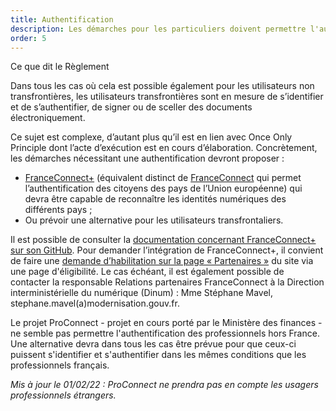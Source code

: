 ```yaml
---
title: Authentification
description: Les démarches pour les particuliers doivent permettre l'authentification des particuliers et des entreprises de l’Union Européenne.
order: 5
---
```


<div class="fr-callout fr-mb-4w"> 
<p class="fr-callout__title">Ce que dit le Règlement</p> 
<p class="fr-callout__text">Dans tous les cas où cela est possible également pour les utilisateurs non transfrontières, les utilisateurs transfrontières sont en mesure de s’identifier et de s’authentifier, de signer ou de sceller des documents électroniquement.</p> 
</div> 

Ce sujet est complexe, d’autant plus qu’il est en lien avec <span lang="en">Once Only Principle</span> dont l’acte d’exécution est en cours d’élaboration. Concrètement, les démarches nécessitant une authentification devront proposer&nbsp;:

* [FranceConnect+](https://franceconnect.gouv.fr/france-connect-plus) (équivalent distinct de [FranceConnect](https://franceconnect.gouv.fr/) qui permet l’authentification des citoyens des pays de l’Union européenne) qui devra être capable de reconnaître les identités numériques des différents pays&nbsp;;
* Ou prévoir une alternative pour les utilisateurs transfrontaliers.

Il est possible de consulter la [documentation concernant FranceConnect+ sur son GitHub](https://github.com/france-connect/Documentation-FranceConnect-Plus). Pour demander l’intégration de FranceConnect+, il convient de faire une [demande d’habilitation sur la page «&nbsp;Partenaires&nbsp;»](https://franceconnect.gouv.fr/partenaires) du site via une page d'éligibilité. Le cas échéant, il est également possible de contacter la responsable Relations partenaires FranceConnect à la Direction interministérielle du numérique (Dinum)&nbsp;: Mme Stéphane Mavel, stephane.mavel(a)modernisation.gouv.fr.

<div class="fr-highlight fr-mb-4w">
	<p>Le projet ProConnect - projet en cours porté par le Ministère des finances - ne semble pas permettre l'authentification des professionnels hors France. Une alternative devra dans tous les cas être prévue pour que ceux-ci puissent s'identifier et s'authentifier dans les mêmes conditions que les professionnels français.
	</p>
</div>

_Mis à jour le 01/02/22 : ProConnect ne prendra pas en compte les usagers professionnels étrangers._
